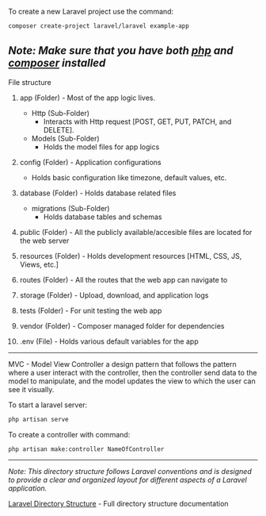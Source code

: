To create a new Laravel project use the command: 
```sh
composer create-project laravel/laravel example-app
```
*Note: Make sure that you have both [php](https://www.php.net/downloads.php) and [composer](https://getcomposer.org/download/) installed*
---

File structure

1. app (Folder) - Most of the app logic lives.
    - Http (Sub-Folder)
        - Interacts with Http request [POST, GET, PUT, PATCH, and DELETE].
    - Models (Sub-Folder)
        - Holds the model files for app logics

2. config (Folder) - Application configurations
    - Holds basic configuration like timezone, default values, etc.

3. database (Folder) - Holds database related files
    - migrations (Sub-Folder)
        - Holds database tables and schemas 

4. public (Folder) - All the publicly available/accesible files are located for the web server

5. resources (Folder) - Holds development resources [HTML, CSS, JS, Views, etc.] 

6. routes (Folder) - All the routes that the web app can navigate to

7. storage (Folder) - Upload, download, and application logs

8. tests (Folder) - For unit testing the web app

9. vendor (Folder) - Composer managed folder for dependencies

10. .env (File) - Holds various default variables for the app

---

MVC - Model View Controller a design pattern that follows the pattern where a user interact with the controller, then the controller send data to the model to manipulate, and the model updates the view to which the user can see it visually.

To start a laravel server:
```sh
php artisan serve
```
To create a controller with command:
```sh
php artisan make:controller NameOfController
```

---

*Note: This directory structure follows Laravel conventions and is designed to provide a clear and organized layout for different aspects of a Laravel application.*

[Laravel Directory Structure](https://laravel.com/docs/10.x/structure) - Full directory structure documentation
